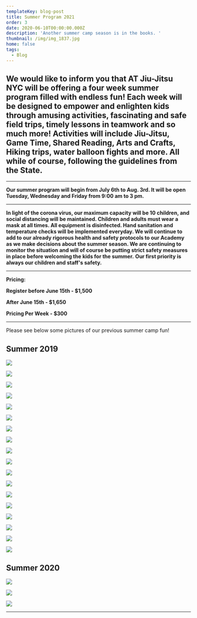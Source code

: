 ```yaml
---
templateKey: blog-post
title: Summer Program 2021
order: 3
date: 2020-06-10T00:00:00.000Z
description: 'Another summer camp season is in the books. '
thumbnail: /img/img_1837.jpg
home: false
tags:
  - Blog
---
```

## **We would like to inform you that AT Jiu-Jitsu NYC will be offering a four week summer program filled with endless fun! Each week will be designed to empower and enlighten kids through amusing activities, fascinating and safe field trips, timely lessons in teamwork and so much more! Activities will include Jiu-Jitsu, Game Time, Shared Reading, Arts and Crafts, Hiking trips, water balloon fights and more. All while of course, following the guidelines from the State.**

- - -

**Our summer program will begin from July 6th to Aug. 3rd. It will be open Tuesday, Wednesday and Friday from 9:00 am to 3 pm.** 

- - -

**In light of the corona virus, our maximum capacity will be 10 children, and social distancing will be maintained. Children and adults must wear a mask at all times. All equipment is disinfected. Hand sanitation and temperature checks will be implemented everyday. We will continue to add to our already rigorous health and safety protocols to our Academy as we make decisions about the summer season. We are continuing to monitor the situation and will of course be putting strict safety measures in place before welcoming the kids for the summer.**  **Our first priority is always our children and staff's safety.**

- - -

**Pricing:**

**Register before June 15th - $1,500**

**After June 15th - $1,650**

**Pricing Per Week - $300**

- - -

Please see below some pictures of our previous summer camp fun! 

## **Summer 2019**

![](/img/1.jpg)

![](/img/videocapture_20200818-185408.jpg)

![](/img/img_7284.jpg)

![](/img/6.jpg)

![](/img/11.jpg)

![](/img/5.jpg)

![](/img/img_7332.jpg)

![](/img/img_7412.jpg)

![](/img/10.jpg)

![](/img/dsc03249.jpg)

![](/img/7.jpg)

![](/img/dsc03300-1-.jpg)

![](/img/13.jpg)

![](/img/img_7331.jpg)

![](/img/4.jpg)

![](/img/9.jpg)

![](/img/dsc03295-1-.jpg)

![](/img/8.jpg)

## **Summer 2020**

![](/img/img_1831.jpg)

![](/img/videocapture_20200818-191038.jpg)

![](/img/img_1861.jpg)

- - -
